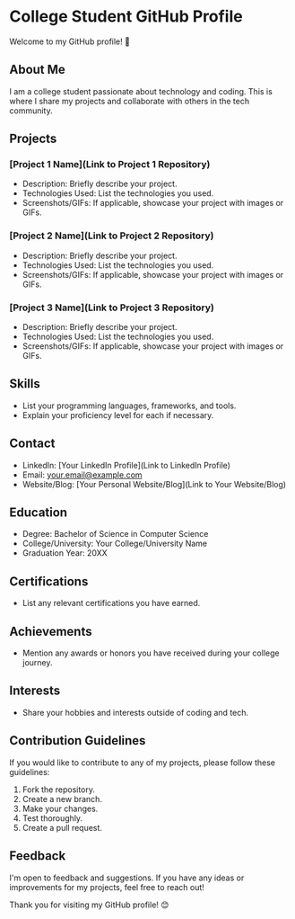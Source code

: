 # College Student GitHub Profile

Welcome to my GitHub profile! 👋

## About Me

I am a college student passionate about technology and coding. This is where I share my projects and collaborate with others in the tech community.

## Projects

### [Project 1 Name](Link to Project 1 Repository)
- Description: Briefly describe your project.
- Technologies Used: List the technologies you used.
- Screenshots/GIFs: If applicable, showcase your project with images or GIFs.

### [Project 2 Name](Link to Project 2 Repository)
- Description: Briefly describe your project.
- Technologies Used: List the technologies you used.
- Screenshots/GIFs: If applicable, showcase your project with images or GIFs.

### [Project 3 Name](Link to Project 3 Repository)
- Description: Briefly describe your project.
- Technologies Used: List the technologies you used.
- Screenshots/GIFs: If applicable, showcase your project with images or GIFs.

## Skills

- List your programming languages, frameworks, and tools.
- Explain your proficiency level for each if necessary.

## Contact

- LinkedIn: [Your LinkedIn Profile](Link to LinkedIn Profile)
- Email: your.email@example.com
- Website/Blog: [Your Personal Website/Blog](Link to Your Website/Blog)

## Education

- Degree: Bachelor of Science in Computer Science
- College/University: Your College/University Name
- Graduation Year: 20XX

## Certifications

- List any relevant certifications you have earned.

## Achievements

- Mention any awards or honors you have received during your college journey.

## Interests

- Share your hobbies and interests outside of coding and tech.

## Contribution Guidelines

If you would like to contribute to any of my projects, please follow these guidelines:

1. Fork the repository.
2. Create a new branch.
3. Make your changes.
4. Test thoroughly.
5. Create a pull request.

## Feedback

I'm open to feedback and suggestions. If you have any ideas or improvements for my projects, feel free to reach out!

Thank you for visiting my GitHub profile! 😊
